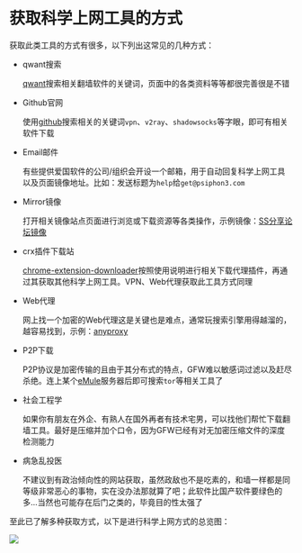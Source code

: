 # 获取科学上网工具的方式

获取此类工具的方式有很多，以下列出这常见的几种方式：

* qwant搜索

    [qwant](https://www.qwant.com/)搜索相关翻墙软件的关键词，页面中的各类资料等等都很完善很是不错

* Github官网

    使用[github](https://www.github.com/)搜索相关的关键词`vpn`、`v2ray`、`shadowsocks`等字眼，即可有相关软件下载

* Email邮件

    有些提供爱国软件的公司/组织会开设一个邮箱，用于自动回复科学上网工具以及页面镜像地址。比如：发送标题为`help`给`get@psiphon3.com`

* Mirror镜像

    打开相关镜像站点页面进行浏览或下载资源等各类操作，示例镜像：[SS分享论坛镜像](https://www.ssrshare.xyz/)

* crx插件下载站

    [chrome-extension-downloader](https://chrome-extension-downloader.com/)按照使用说明进行相关下载代理插件，再通过其获取其他科学上网工具。VPN、Web代理获取此工具方式同理

* Web代理

    网上找一个加密的Web代理这是关键也是难点，通常玩搜索引擎用得越溜的，越容易找到，示例：[anyproxy](https://www.anyproxy.cn/)

* P2P下载

    P2P协议是加密传输的且由于其分布式的特点，GFW难以敏感词过滤以及赶尽杀绝。连上某个[eMule](https://www.emule-project.net/home/perl/general.cgi?l=42)服务器后即可搜索`tor`等相关工具了

* 社会工程学

    如果你有朋友在外企、有熟人在国外再者有技术宅男，可以找他们帮忙下载翻墙工具。最好是压缩并加个口令，因为GFW已经有对无加密压缩文件的深度检测能力

* 病急乱投医

    不建议到有政治倾向性的网站获取，虽然政敌也不是吃素的，和墙一样都是同等级非常恶心的事物，实在没办法那就算了吧；此软件比国产软件要绿色的多...当然也可能存在后门之类的，毕竟目的性太强了

至此已了解多种获取方式，以下是进行科学上网方式的总览图：

![](https://raw.githubusercontent.com/loremwalker/fq-book/master/docs/images/2018-05-05_154505.png)